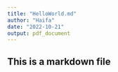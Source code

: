 ```yaml
---
title: "HelloWorld.md"
author: "Haifa"
date: "2022-10-21"
output: pdf_document
---
```


## This is a markdown file